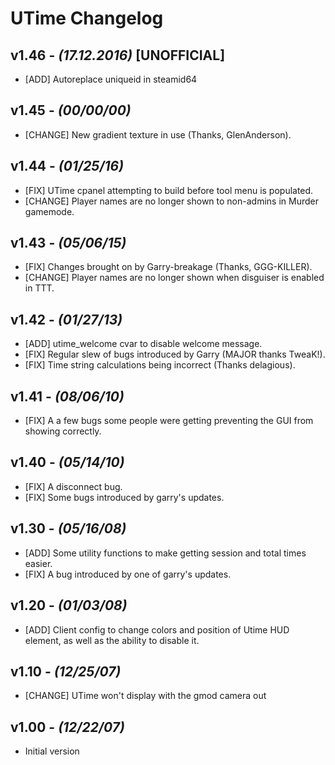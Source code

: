 # UTime Changelog
## v1.46 - *(17.12.2016)* [UNOFFICIAL]
* [ADD] Autoreplace uniqueid in steamid64

## v1.45 - *(00/00/00)*
* [CHANGE] New gradient texture in use (Thanks, GlenAnderson).

## v1.44 - *(01/25/16)*
* [FIX] UTime cpanel attempting to build before tool menu is populated.
* [CHANGE] Player names are no longer shown to non-admins in Murder gamemode.

## v1.43 - *(05/06/15)*
* [FIX] Changes brought on by Garry-breakage (Thanks, GGG-KILLER).
* [CHANGE] Player names are no longer shown when disguiser is enabled in TTT.

## v1.42 - *(01/27/13)*
* [ADD] utime_welcome cvar to disable welcome message.
* [FIX] Regular slew of bugs introduced by Garry (MAJOR thanks TweaK!).
* [FIX] Time string calculations being incorrect (Thanks delagious).

## v1.41 - *(08/06/10)*
* [FIX] A a few bugs some people were getting preventing the GUI from showing correctly.

## v1.40 - *(05/14/10)*
* [FIX] A disconnect bug.
* [FIX] Some bugs introduced by garry's updates.

## v1.30 - *(05/16/08)*
* [ADD] Some utility functions to make getting session and total times easier.
* [FIX] A bug introduced by one of garry's updates.

## v1.20 - *(01/03/08)*
* [ADD] Client config to change colors and position of Utime HUD element, as well as the ability to disable it.

## v1.10 - *(12/25/07)*
* [CHANGE] UTime won't display with the gmod camera out

## v1.00 - *(12/22/07)*
* Initial version
